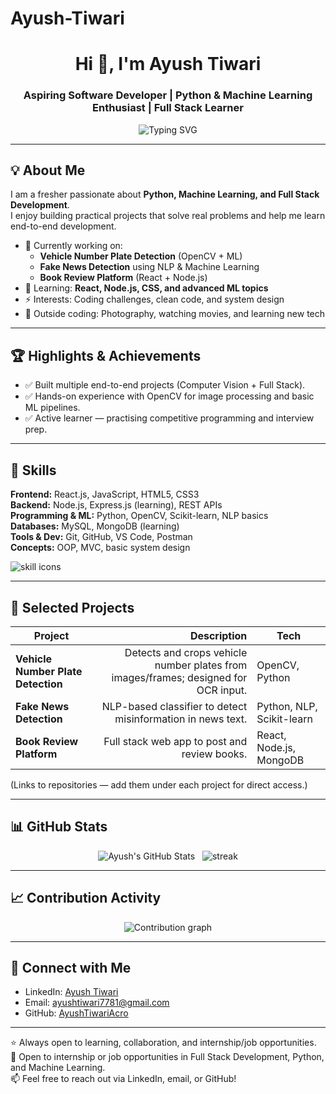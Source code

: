 # Ayush-Tiwari
<!-- Typing SVG / Header -->
<div align="center">
  <h1>Hi 👋, I'm Ayush Tiwari</h1>
  <h3>Aspiring Software Developer | Python & Machine Learning Enthusiast | Full Stack Learner</h3>
  <!-- Typing effect -->
  <img src="https://readme-typing-svg.herokuapp.com?font=Roboto+Mono&pause=1000&width=600&lines=I+build+projects+with+Python+%F0%9F%90%8D;Machine+Learning+%F0%9F%A4%96;Full+Stack+Development+%F0%9F%92%BB" alt="Typing SVG" />
</div>

---

## 💡 About Me
I am a fresher passionate about **Python, Machine Learning, and Full Stack Development**.  
I enjoy building practical projects that solve real problems and help me learn end-to-end development.

- 🔭 Currently working on:  
  - **Vehicle Number Plate Detection** (OpenCV + ML)  
  - **Fake News Detection** using NLP & Machine Learning  
  - **Book Review Platform** (React + Node.js)
- 🌱 Learning: **React, Node.js, CSS, and advanced ML topics**  
- ⚡ Interests: Coding challenges, clean code, and system design  
- 🎨 Outside coding: Photography, watching movies, and learning new tech

---

## 🏆 Highlights & Achievements
- ✅ Built multiple end-to-end projects (Computer Vision + Full Stack).  
- ✅ Hands-on experience with OpenCV for image processing and basic ML pipelines.  
- ✅ Active learner — practising competitive programming and interview prep.


---

## 🚀 Skills

**Frontend:** React.js, JavaScript, HTML5, CSS3  
**Backend:** Node.js, Express.js (learning), REST APIs  
**Programming & ML:** Python, OpenCV, Scikit-learn, NLP basics  
**Databases:** MySQL, MongoDB (learning)  
**Tools & Dev:** Git, GitHub, VS Code, Postman  
**Concepts:** OOP, MVC, basic system design

<p align="left">
  <img src="https://skillicons.dev/icons?i=python,js,html,css,react,nodejs,mysql,mongodb,git,vscode" alt="skill icons" />
</p>

---

## 📂 Selected Projects

| Project | Description | Tech |
|---|---:|---|
| **Vehicle Number Plate Detection** | Detects and crops vehicle number plates from images/frames; designed for OCR input. | OpenCV, Python |
| **Fake News Detection** | NLP-based classifier to detect misinformation in news text. | Python, NLP, Scikit-learn |
| **Book Review Platform** | Full stack web app to post and review books. | React, Node.js, MongoDB |

(Links to repositories — add them under each project for direct access.)

---

## 📊 GitHub Stats
<div align="center">
  <img src="https://github-readme-stats.vercel.app/api?username=AyushTiwariAcro&show_icons=true&theme=tokyonight" alt="Ayush's GitHub Stats" />
  &nbsp;
  <img src="https://github-readme-streak-stats.herokuapp.com/?user=AyushTiwariAcro&theme=tokyonight" alt="streak" />
</div>

---

## 📈 Contribution Activity
<div align="center">
  <img src="https://github-readme-activity-graph.vercel.app/graph?username=AyushTiwariAcro&theme=tokyonight" alt="Contribution graph" />
</div>

---

## 🔗 Connect with Me
- LinkedIn: [Ayush Tiwari](https://www.linkedin.com/in/ayush-tiwari-074298216/)
- Email: [ayushtiwari7781@gmail.com](mailto:ayushtiwari7781@gmail.com)
- GitHub: [AyushTiwariAcro](https://github.com/AyushTiwariAcro)

---

⭐ Always open to learning, collaboration, and internship/job opportunities.  
💼 Open to internship or job opportunities in Full Stack Development, Python, and Machine Learning.  
📫 Feel free to reach out via LinkedIn, email, or GitHub!


